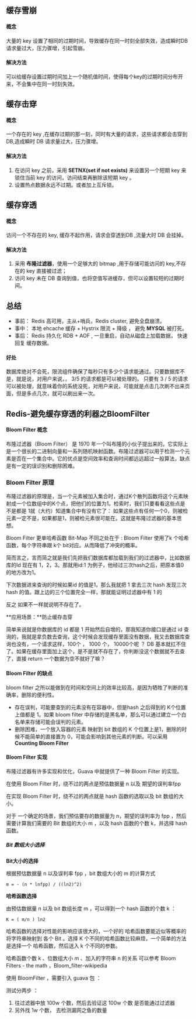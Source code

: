 ## 缓存雪崩 ##

#### 概念 ####

大量的 key 设置了相同的过期时间，导致缓存在同一时刻全部失效，造成瞬时DB请求量过大，压力骤增，引起雪崩。

#### 解决方法 ####

可以给缓存设置过期时间加上一个随机值时间，使得每个key的过期时间分布开来，不会集中在同一时刻失效。


## 缓存击穿 ##

#### 概念 ####

一个存在的 key ,在缓存过期的那一刻，同时有大量的请求，这些请求都会击穿到 DB,造成瞬时 DB 请求量过大，压力骤增。

#### 解决方法 ####

1. 在访问 key 之前，采用 **SETNX(set if not exists)** 来设置另一个短期 key 来锁住当前 key 的访问，访问结束再删除该短期 key 。
2. 设置热点数据永远不过期。或者加上互斥锁。

## 缓存穿透 ##

#### 概念 ####

访问一个不存在的 key, 缓存不起作用，请求会穿透到DB ,流量大时 DB 会挂掉。

#### 解决方法 ####

1. 采用 **布隆过滤器**，使用一个足够大的 bitmap ,用于存储可能访问的 key,不存在的 key 直接被过滤；
2. 访问 key 未在 DB 查询到值，也将空值写进缓存，但可以设置较短的过期时间。


## 总结 ##

- 事前： Redis 高可用，主从+哨兵，Redis cluster, 避免全盘崩溃。
- 事中： 本地 ehcache 缓存 + Hystrix 限流 + 降级 ， 避免 **MYSQL** 被打死。
- 事后： Redis 持久化 RDB + AOF , 一旦重启，自动从磁盘上加载数据， 快速回复 缓存数据。 

#### 好处 ####

数据库绝对不会死，限流组件确保了每秒只有多少个请求能通过。只要数据库不是，就是说，对用户来说，， 3/5 的请求都是可以被处理的。 只要有 3 / 5 的请求可以被处理，就意味着你的系统没死，对用户来说，可能就是点击几次刷不出来页面，但是多点几次，就可以刷出来一次。


## Redis-避免缓存穿透的利器之BloomFilter ##


#### Bloom Filter 概念 ####

布隆过滤器（Bloom Filter） 是 1970 年一个叫布隆的小伙子提出来的。它实际上是一个很长的二进制向量和一系列随机映射函数。布隆过滤器可以用于检测一个元素是否在一个集合中。它的优点是空间效率和查询时间都远远超过一般算法，缺点是有一定的误识别和删除困难。

### Bloom Filter 原理 ###

布隆过滤器的原理是，当一个元素被加入集合时，通过K个散列函数将这个元素映射成一个位数组中的K个点，把他们的位置为1。检索时，我们只要看看这些点是不是都是 1就（大约）知道集合中有没有它了： 如果这些点有任何一个0，则被检元素一定不是，如果都是1，则被检元素很可能在。这就是布隆过滤器的基本思想。

Bloom Filter 更单哈希函数 Bit-Map 不同之处在于 : Bloom Filter 使用了k 个哈希函数，每个字符串跟 k个 bit对应。从而降低了冲突的概率。

简而言之，言而简之就是我们先把我们数据库都加载到我们的过滤器中，比如数据库的Id 现在有 1，2，3。那就用id:1 为例子，他经过三次hash之后，把原本值0 的地方改为1。

下次数据进来查询的时候如果id 的值是1，那么我就把 1 拿去三次 hash 发现三次 hash 的值。跟上边的三个位置完全一样，那就能证明过滤器中有 1 的

反之 如果不一样就说明不存在了。

**应用场景：**防止缓存击穿

简单来说就是你数据库的 id 都是 1 开始然后自增的，那我知道你接口是通过 id 查询的，我就是拿负数去查询，这个时候会发现缓存里面没有数据，我又去数据库查询也没有，一个请求这样，100个 ， 1000 个， 10000个呢 ？ DB 基本就扛不住了。如果在缓存里面加上这个，是不是就不存在了，你判断没这个数据就不去查了，直接 return 一个数据为空不就好了嘛？


#### Bloom Filter 的缺点 ####

bloom filter 之所以能做到在时间和空间上的效率比较高，是因为牺牲了判断的准确率，删除的便利性。

- 存在误判，可能要查到的元素没有在容器中，但是hash 之后得到的 K个位置上值都是 1。如果 bloom filter 中存储的是黑名单，那么可以通过建立一个白名单来存储可能会误判的元素。
- 删除困难，一个放入容器的元素 映射到 bit 数组的 K 个位置上是1，删除的时候不能简单的直接置为 0，可能会影响到其他元素的判断。可以采用 **Counting Bloom Filter** 

#### Bloom Filter 实现 ####

布隆过滤器有许多实现和优化，Guava 中就提供了一种 Bloom Filter 的实现。

在使用 Bloom Filter 时，绕不过的两点是预估数据量 n 以及 期望的误判率fpp

在实现 Bloom Filter 时，绕不过的两点就是 hash 函数的选取以及 bit 数组的大小。

对于 一个确定的场景，我们预估要存的数据量为 n，期望的误判率为 fpp ，然后需要计算我们需要的 Bit 数组的大小 m ，以及 hash 函数的个数  k，并选择 hash 函数。

##### Bit 数组大小选择 #####


**Bit大小的选择**

根据预估数据量 n 以及误判率  fpp ，bit 数组大小的 m 的计算方式

    m = - (n * lnfpp) / ((ln2)^2)

**哈希函数选择**

由预估数据量 n 以及 bit 数组长度 m ，可以得到一个 hash 函数的个数 k ：

    K = ( m/n ) ln2

哈希函数的选择对性能的影响应该很大的，一个好的 哈希函数要能近似等概率的将字符串映射到 各个 Bit 。选择 K 个不同的哈希函数比较麻烦，一个简单的方法是选择一个 哈希函数，然后送入 k 个不同的参数。

哈希函数个数 k 、位数组大小 m 、加入的字符串 n 的关系 可以参考 Bloom Filters - the math ，Bloom_filter-wikipedia

使用 BloomFilter ，需要引入 guava 包 ：

测试分两步 ： 

1. 往过滤器中放 100w 个数，然后去验证这 100w 个数 是否能通过过滤器
2. 另外找 1w 个数， 去检测漏网之鱼的数量




